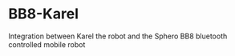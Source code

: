 # BB8-Karel
Integration between Karel the robot and the Sphero BB8 bluetooth controlled mobile robot
